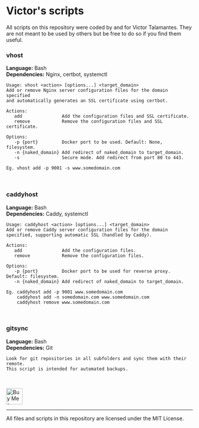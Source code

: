 # Victor's scripts
All scripts on this repository were coded by and for Victor Talamantes. They are not meant to be used by others but be free to do so if you find them useful.

### vhost
**Language:** Bash<br>
**Dependencies:** Nginx, certbot, systemctl
```
Usage: vhost <action> [options...] <target_domain>
Add or remove Nginx server configuration files for the domain specified
and automatically generates an SSL certificate using certbot.

Actions:
   add               Add the configuration files and SSL certificate.
   remove            Remove the configuration files and SSL certificate.

Options:
   -p {port}         Docker port to be used. Default: None, filesystem.
   -n {naked_domain} Add redirect of naked_domain to target_domain.
   -s                Secure mode. Add redirect from port 80 to 443.

Eg. vhost add -p 9001 -s www.somedomain.com
```
<br>

### caddyhost
**Language:** Bash  
**Dependencies:** Caddy, systemctl

```
Usage: caddyhost <action> [options...] <target_domain>
Add or remove Caddy server configuration files for the domain specified, supporting automatic SSL (handled by Caddy).

Actions:
   add               Add the configuration files.
   remove            Remove the configuration files.

Options:
   -p {port}         Docker port to be used for reverse proxy. Default: filesystem.
   -n {naked_domain} Add redirect of naked_domain to target_domain.

Eg. caddyhost add -p 9001 www.somedomain.com
    caddyhost add -n somedomain.com www.somedomain.com
    caddyhost remove www.somedomain.com
```
<br>

### gitsync
**Language:** Bash<br>
**Dependencies:** Git
```
Look for git repositories in all subfolders and sync them with their remote. 
This script is intended for automated backups.
```
<br>

<a href='https://ko-fi.com/Q5Q4D7835' target='_blank'><img height='44' style='border:0px;height:44px;' src='https://cdn.ko-fi.com/cdn/kofi3.png?v=3' border='0' alt='Buy Me a Coffee at ko-fi.com' /></a>

---
All files and scripts in this repository are licensed under the MIT License.